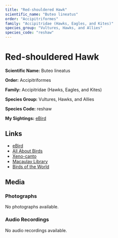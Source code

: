 ```yaml
---
title: "Red-shouldered Hawk"
scientific_name: "Buteo lineatus"
order: "Accipitriformes"
family: "Accipitridae (Hawks, Eagles, and Kites)"
species_group: "Vultures, Hawks, and Allies"
species_code: "reshaw"
---
```


# Red-shouldered Hawk

**Scientific Name:** Buteo lineatus

**Order:** Accipitriformes

**Family:** Accipitridae (Hawks, Eagles, and Kites)

**Species Group:** Vultures, Hawks, and Allies

**Species Code:** reshaw

**My Sightings:** [eBird](https://ebird.org/lifelist?r=world&time=life&spp=reshaw)

## Links
* [eBird](https://ebird.org/species/reshaw) 
* [All About Birds](https://www.allaboutbirds.org/guide/reshaw) 
* [Xeno-canto](https://www.xeno-canto.org/species/buteo-lineatus) 
* [Macaulay Library](https://search.macaulaylibrary.org/catalog?taxonCode=reshaw&sort=rating_rank_desc)
* [Birds of the World](https://birdsoftheworld.org/bow/species/reshaw)

## Media
### Photographs
No photographs available.

### Audio Recordings
No audio recordings available.
